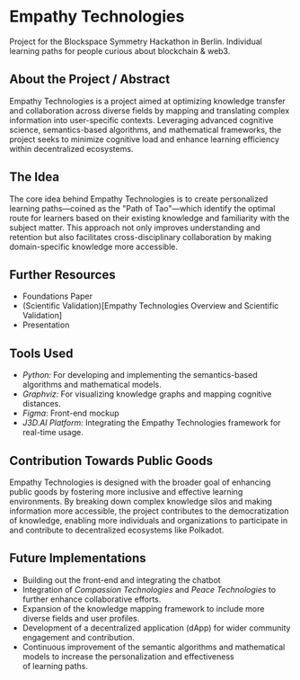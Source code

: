 # Empathy Technologies

Project for the Blockspace Symmetry Hackathon in Berlin. Individual learning paths for people curious about blockchain & web3.

## About the Project / Abstract

Empathy Technologies is a project aimed at optimizing knowledge transfer and collaboration across diverse fields by mapping and translating complex information into user-specific contexts. Leveraging advanced cognitive science, semantics-based algorithms, and mathematical frameworks, the project seeks to minimize cognitive load and enhance learning efficiency within decentralized ecosystems.

## The Idea

The core idea behind Empathy Technologies is to create personalized learning paths—coined as the "Path of Tao"—which identify the optimal route for learners based on their existing knowledge and familiarity with the subject matter. This approach not only improves understanding and retention but also facilitates cross-disciplinary collaboration by making domain-specific knowledge more accessible.

## Further Resources

-   Foundations Paper
-   (Scientific Validation)[Empathy Technologies Overview and Scientific Validation]
-   Presentation

## Tools Used

-   _Python:_ For developing and implementing the semantics-based algorithms and mathematical models.
-   _Graphviz:_ For visualizing knowledge graphs and mapping cognitive distances.
-   _Figma_: Front-end mockup
-   _J3D.AI Platform:_ Integrating the Empathy Technologies framework for real-time usage.

## Contribution Towards Public Goods

Empathy Technologies is designed with the broader goal of enhancing public goods by fostering more inclusive and effective learning environments. By breaking down complex knowledge silos and making information more accessible, the project contributes to the democratization of knowledge, enabling more individuals and organizations to participate in and contribute to decentralized ecosystems like Polkadot.

## Future Implementations

-   Building out the front-end and integrating the chatbot
-   Integration of _Compassion Technologies_ and _Peace Technologies_ to further enhance collaborative efforts.
-   Expansion of the knowledge mapping framework to include more diverse fields and user profiles.
-   Development of a decentralized application (dApp) for wider community engagement and contribution.
-   Continuous improvement of the semantic algorithms and mathematical models to increase the personalization and effectiveness of learning paths.
